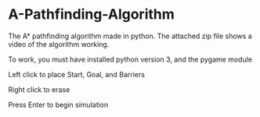 # A-Pathfinding-Algorithm
The A* pathfinding algorithm made in python. The attached zip file shows a video of the algorithm working.

To work, you must have installed python version 3, and the pygame module

Left click to place Start, Goal, and Barriers

Right click to erase

Press Enter to begin simulation
